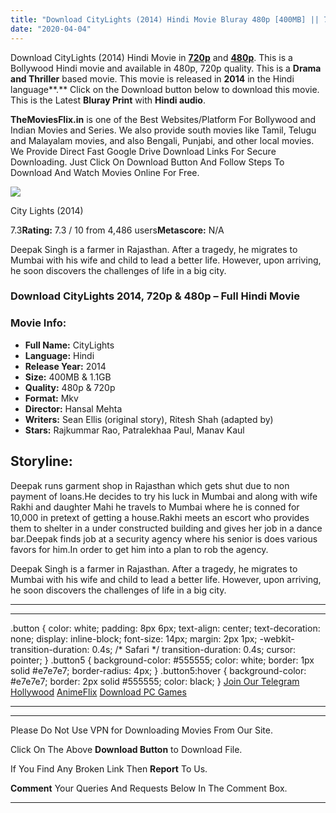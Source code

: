 ```yaml
---
title: "Download CityLights (2014) Hindi Movie Bluray 480p [400MB] || 720p [1.1GB]"
date: "2020-04-04"
---
```


Download CityLights (2014) Hindi Movie in [**720p**](https://1moviesflix.com/720p-movies/) and **[480p](https://1moviesflix.com/480p-movies/)**. This is a Bollywood Hindi movie and available in 480p, 720p quality. This is a **Drama and Thriller** based movie. This movie is released in **2014** in the Hindi language**.** Click on the Download button below to download this movie. This is the Latest **Bluray Print** with **Hindi audio**.

**TheMoviesFlix.in** is one of the Best Websites/Platform For Bollywood and Indian Movies and Series. We also provide south movies like Tamil, Telugu and Malayalam movies, and also Bengali, Punjabi, and other local movies. We Provide Direct Fast Google Drive Download Links For Secure Downloading. Just Click On Download Button And Follow Steps To Download And Watch Movies Online For Free.

[![](https://m.media-amazon.com/images/M/MV5BNWRmMGU3NWYtMWIxYi00MmE0LTgyMTAtMDE5ZjJmYTMwNTJjXkEyXkFqcGdeQXVyODE5NzE3OTE@._V1_SX300.jpg)](https://www.imdb.com/title/tt3709344/ "City Lights")

City Lights (2014)

7.3**Rating:** 7.3 / 10 from 4,486 users**Metascore:** N/A

Deepak Singh is a farmer in Rajasthan. After a tragedy, he migrates to Mumbai with his wife and child to lead a better life. However, upon arriving, he soon discovers the challenges of life in a big city.

### Download CityLights 2014, 720p & 480p – Full Hindi Movie

### Movie Info:

- **Full Name:** CityLights
- **Language:** Hindi
- **Release Year:** 2014
- **Size:** 400MB & 1.1GB
- **Quality:** 480p & 720p
- **Format:** Mkv
- **Director:** Hansal Mehta
- **Writers:** Sean Ellis (original story), Ritesh Shah (adapted by)
- **Stars:** Rajkummar Rao, Patralekhaa Paul, Manav Kaul

## Storyline:

Deepak runs garment shop in Rajasthan which gets shut due to non payment of loans.He decides to try his luck in Mumbai and along with wife Rakhi and daughter Mahi he travels to Mumbai where he is conned for 10,000 in pretext of getting a house.Rakhi meets an escort who provides them to shelter in a under constructed building and gives her job in a dance bar.Deepak finds job at a security agency where his senior is does various favors for him.In order to get him into a plan to rob the agency.

Deepak Singh is a farmer in Rajasthan. After a tragedy, he migrates to Mumbai with his wife and child to lead a better life. However, upon arriving, he soon discovers the challenges of life in a big city.

* * *

* * *

.button { color: white; padding: 8px 6px; text-align: center; text-decoration: none; display: inline-block; font-size: 14px; margin: 2px 1px; -webkit-transition-duration: 0.4s; /\* Safari \*/ transition-duration: 0.4s; cursor: pointer; } .button5 { background-color: #555555; color: white; border: 1px solid #e7e7e7; border-radius: 4px; } .button5:hover { background-color: #e7e7e7; border: 2px solid #555555; color: black; } [Join Our Telegram](http://gdrivepro.xyz/join.php) [Hollywood](https://moviesverse.com/) [AnimeFlix](https://animeflix.in/) [Download PC Games](https://gamesflix.net/)  

* * *

* * *

  

Please Do Not Use VPN for Downloading Movies From Our Site.

Click On The Above **Download Button** to Download File.

If You Find Any Broken Link Then **Report** To Us.

**Comment** Your Queries And Requests Below In The Comment Box.

* * *
